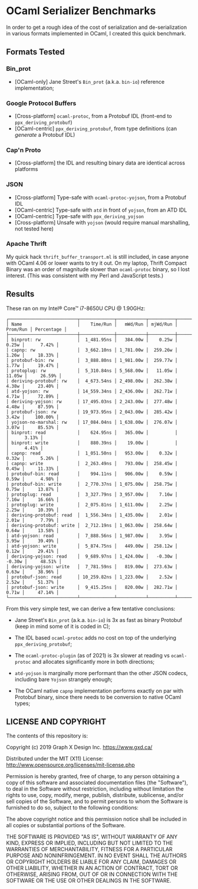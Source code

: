 # OCaml Serializer Benchmarks

In order to get a rough idea of the cost of serialization and de-serialization in various formats implemented in OCaml, I created this quick benchmark.

## Formats Tested

### Bin_prot

* [OCaml-only] Jane Street's `Bin_prot` (a.k.a. `bin-io`) reference implementation;

### Google Protocol Buffers

* [Cross-platform] `ocaml-protoc`, from a Protobuf IDL (front-end to `ppx_deriving_protobuf`)
* [OCaml-centric] `ppx_deriving_protobuf`, from type definitions (can _generate_ a Protobuf IDL)

### Cap'n Proto

* [Cross-platform] the IDL and resulting binary data are identical across platforms

### JSON

* [Cross-platform] Type-safe with `ocaml-protoc-yojson`, from a Protobuf IDL
* [OCaml-centric] Type-safe with `atd` in front of `yojson`, from an ATD IDL
* [OCaml-centric] Type-safe with `ppx_deriving_yojson`
* [Cross-platform] Unsafe with `yojson` (would require manual marshalling, not tested here)

### Apache Thrift

My quick hack `thrift_buffer_transport.ml` is still included, in case anyone with OCaml 4.06 or lower wants to try it out.  On my laptop, Thrift Compact Binary was an order of magnitude slower than `ocaml-protoc` binary, so I lost interest.  (This was consistent with my Perl and JavaScript tests.)

## Results

These ran on my Intel® Core™ i7-8650U CPU @ 1.90GHz:

```text
┌──────────────────────────┬─────────────┬───────────┬──────────┬──────────┬────────────┐
│ Name                     │    Time/Run │   mWd/Run │ mjWd/Run │ Prom/Run │ Percentage │
├──────────────────────────┼─────────────┼───────────┼──────────┼──────────┼────────────┤
│ binprot: rw              │  1_481.95ns │   384.00w │    0.25w │    0.25w │      7.42% │
│ capnp: rw                │  3_662.10ns │ 1_781.00w │  259.26w │    1.26w │     18.33% │
│ protobuf-bin: rw         │  3_888.80ns │ 1_981.00w │  259.77w │    1.77w │     19.47% │
│ protoplug: rw            │  5_310.84ns │ 5_568.00w │   11.05w │   11.05w │     26.59% │
│ deriving-protobuf: rw    │  4_673.54ns │ 2_498.00w │  262.38w │    4.38w │     23.40% │
│ atd-yojson: rw           │ 14_559.34ns │ 2_436.00w │  262.71w │    4.71w │     72.89% │
│ deriving-yojson: rw      │ 17_495.03ns │ 2_243.00w │  277.48w │    4.48w │     87.59% │
│ protobuf-json: rw        │ 19_973.95ns │ 2_043.00w │  285.42w │    3.42w │    100.00% │
│ yojson-no-marshal: rw    │ 17_084.04ns │ 1_638.00w │  276.07w │    3.07w │     85.53% │
│ binprot: read            │    624.95ns │   365.00w │          │          │      3.13% │
│ binprot: write           │    880.39ns │    19.00w │          │          │      4.41% │
│ capnp: read              │  1_051.50ns │   953.00w │    0.32w │    0.32w │      5.26% │
│ capnp: write             │  2_263.49ns │   793.00w │  258.45w │    0.45w │     11.33% │
│ protobuf-bin: read       │    994.11ns │   906.00w │    0.59w │    0.59w │      4.98% │
│ protobuf-bin: write      │  2_770.37ns │ 1_075.00w │  258.75w │    0.75w │     13.87% │
│ protoplug: read          │  3_327.79ns │ 3_957.00w │    7.16w │    7.16w │     16.66% │
│ protoplug: write         │  2_075.81ns │ 1_611.00w │    2.25w │    2.25w │     10.39% │
│ deriving-protobuf: read  │  1_556.34ns │ 1_435.00w │    2.01w │    2.01w │      7.79% │
│ deriving-protobuf: write │  2_712.19ns │ 1_063.00w │  258.64w │    0.64w │     13.58% │
│ atd-yojson: read         │  7_888.56ns │ 1_987.00w │    3.95w │    3.95w │     39.49% │
│ atd-yojson: write        │  5_874.75ns │   449.00w │  258.12w │    0.12w │     29.41% │
│ deriving-yojson: read    │  9_689.97ns │ 1_424.00w │   -0.30w │   -0.30w │     48.51% │
│ deriving-yojson: write   │  7_781.59ns │   819.00w │  273.63w │    0.63w │     38.96% │
│ protobuf-json: read      │ 10_259.82ns │ 1_223.00w │    2.52w │    2.52w │     51.37% │
│ protobuf-json: write     │  9_415.25ns │   820.00w │  282.71w │    0.71w │     47.14% │
└──────────────────────────┴─────────────┴───────────┴──────────┴──────────┴────────────┘
```

From this very simple test, we can derive a few tentative conclusions:

* Jane Street's `Bin_prot` (a.k.a. `bin-io`) is 3x as fast as binary Protobuf (keep in mind some of it is coded in C);

* The IDL based `ocaml-protoc` adds no cost on top of the underlying `ppx_deriving_protobuf`;

* The `ocaml-protoc-plugin` (as of 2021) is 3x slower at reading vs `ocaml-protoc` and allocates significantly more in both directions;

* `atd-yojson` is marginally more performant than the other JSON codecs, including bare `Yojson` strangely enough;

* The OCaml native `capnp` implementation performs exactly on par with Protobuf binary, since there needs to be conversion to native OCaml types;

## LICENSE AND COPYRIGHT

The contents of this repository is:

Copyright (c) 2019 Graph X Design Inc. <https://www.gxd.ca/>

Distributed under the MIT (X11) License:
http://www.opensource.org/licenses/mit-license.php

Permission is hereby granted, free of charge, to any person obtaining a copy of this software and associated documentation files (the "Software"), to deal in the Software without restriction, including without limitation the rights to use, copy, modify, merge, publish, distribute, sublicense, and/or sell copies of the Software, and to permit persons to whom the Software is furnished to do so, subject to the following conditions:

The above copyright notice and this permission notice shall be included in all copies or substantial portions of the Software.

THE SOFTWARE IS PROVIDED "AS IS", WITHOUT WARRANTY OF ANY KIND, EXPRESS OR IMPLIED, INCLUDING BUT NOT LIMITED TO THE WARRANTIES OF MERCHANTABILITY, FITNESS FOR A PARTICULAR PURPOSE AND NONINFRINGEMENT. IN NO EVENT SHALL THE AUTHORS OR COPYRIGHT HOLDERS BE LIABLE FOR ANY CLAIM, DAMAGES OR OTHER LIABILITY, WHETHER IN AN ACTION OF CONTRACT, TORT OR OTHERWISE, ARISING FROM, OUT OF OR IN CONNECTION WITH THE SOFTWARE OR THE USE OR OTHER DEALINGS IN THE SOFTWARE.
